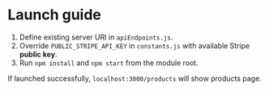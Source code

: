 # Launch guide

1. Define existing server URI in ```apiEndpoints.js```.
2. Override ```PUBLIC_STRIPE_API_KEY```  in ```constants.js``` with available Stripe **public key**.
3. Run ```npm install``` and ```npm start``` from the module root.

If launched successfully, `localhost:3000/products` will show products page.
